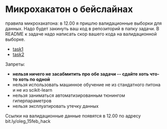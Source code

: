 # Микрохакатон о бейслайнах

правила микрохакатона:
в 12.00 я пришлю валидационные выборки для данных. 
Надо будет закинуть ваш код в репозиторий в папку задачи. 
В README к задаче надо написать скор вашего кода на валидационной выборке.

* [task1](task1)
* [task2](task2)

Запреты:
* **нельзя ничего не засабмитить про обе задачи -- сдайте хоть что-то хоть по одной**
* нельзя использовать машинное обучение не из стандатного питона и не из scikit-learn
* нельзя заниматься автоматизированным тюнингом гиперпараметров
* нельзя эксплуатировать утечку данных

Ссылки на валидационные данные появятся в 12.00 по адресу bit.ly/oleg_15feb_hack
